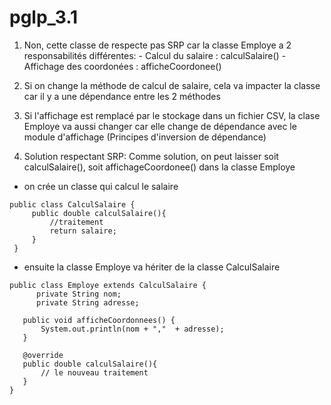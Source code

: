# pglp_3.1

1)  Non, cette classe de respecte pas SRP car  la classe Employe a 2 responsabilités différentes: 
        - Calcul du salaire : calculSalaire()
        - Affichage des coordonées : afficheCoordonee()


2)  Si on change la méthode de calcul de salaire,  cela va impacter la classe  car il y a une dépendance entre les 2 méthodes 


3) Si l'affichage est remplacé par  le stockage dans un fichier CSV, la clase Employe  va aussi changer car elle change de dépendance avec le module d'affichage  (Principes d'inversion de dépendance)


4)  Solution respectant SRP:
Comme solution, on peut laisser soit calculSalaire(), soit affichageCoordonee() dans la classe Employe
   - on crée un classe qui calcul le salaire
   
    public class CalculSalaire {
         public double calculSalaire(){
             //traitement
             return salaire;
         }
     }
         
   - ensuite la classe Employe va hériter de la classe CalculSalaire
   
    public class Employe extends CalculSalaire {
	      private String nom;
	      private String adresse;
       
       public void afficheCoordonnees() {
           System.out.println(nom + ","  + adresse);
       }
       
       @override
       public double calculSalaire(){
           // le nouveau traitement 
       }
    }
      
